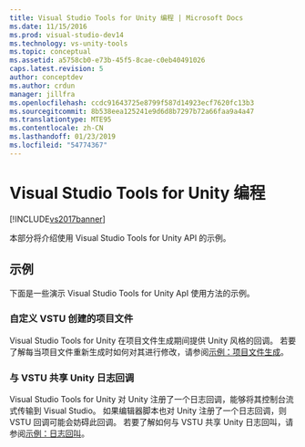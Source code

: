 ```yaml
---
title: Visual Studio Tools for Unity 编程 | Microsoft Docs
ms.date: 11/15/2016
ms.prod: visual-studio-dev14
ms.technology: vs-unity-tools
ms.topic: conceptual
ms.assetid: a5758cb0-e73b-45f5-8cae-c0eb40491026
caps.latest.revision: 5
author: conceptdev
ms.author: crdun
manager: jillfra
ms.openlocfilehash: ccdc91643725e8799f587d14923ecf7620fc13b3
ms.sourcegitcommit: 8b538eea125241e9d6d8b7297b72a66faa9a4a47
ms.translationtype: MTE95
ms.contentlocale: zh-CN
ms.lasthandoff: 01/23/2019
ms.locfileid: "54774367"
---
```

# <a name="programming-visual-studio-tools-for-unity"></a>Visual Studio Tools for Unity 编程
[!INCLUDE[vs2017banner](../includes/vs2017banner.md)]

  
本部分将介绍使用 Visual Studio Tools for Unity API 的示例。  
  
## <a name="examples"></a>示例  
 下面是一些演示 Visual Studio Tools for Unity ApI 使用方法的示例。  
  
### <a name="customize-project-files-created-by-vstu"></a>自定义 VSTU 创建的项目文件  
 Visual Studio Tools for Unity 在项目文件生成期间提供 Unity 风格的回调。 若要了解每当项目文件重新生成时如何对其进行修改，请参阅[示例：项目文件生成](../cross-platform/customize-project-files-created-by-vstu.md)。  
  
### <a name="share-the-unity-log-callback-with-vstu"></a>与 VSTU 共享 Unity 日志回调  
 Visual Studio Tools for Unity 对 Unity 注册了一个日志回调，能够将其控制台流式传输到 Visual Studio。 如果编辑器脚本也对 Unity 注册了一个日志回调，则 VSTU 回调可能会妨碍此回调。 若要了解如何与 VSTU 共享 Unity 日志回叫，请参阅[示例：日志回叫](../cross-platform/share-the-unity-log-callback-with-vstu.md)。
